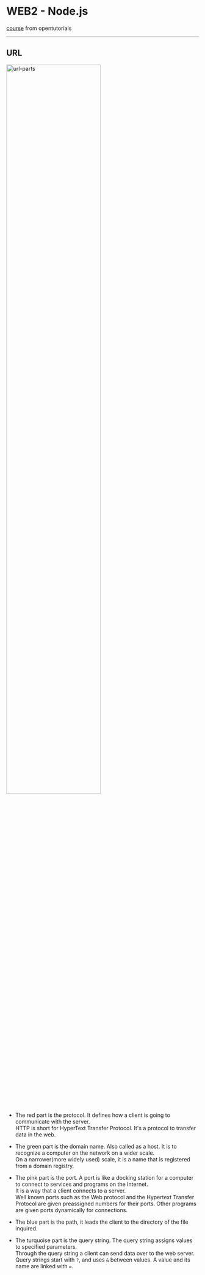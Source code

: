 # WEB2 - Node.js

[course](https://opentutorials.org/course/3332) from opentutorials

---

## URL

<img src="https://code-boxx.com/wp-content/uploads/2018/06/js-url-parts-r2.jpg" alt="url-parts" width="70%">

- The red part is the protocol. It defines how a client is going to communicate with the server.  
HTTP is short for HyperText Transfer Protocol. It's a protocol to transfer data in the web.

- The green part is the domain name. Also called as a host. It is to recognize a computer on the network on a wider scale.  
On a narrower(more widely used) scale, it is a name that is registered from a domain registry.

- The pink part is the port. A port is like a docking station for a computer to connect to services and programs on the Internet.  
It is a way that a client connects to a server.  
Well known ports such as the Web protocol and the Hypertext Transfer Protocol are given preassigned numbers for their ports. Other programs are given ports dynamically for connections.

- The blue part is the path, it leads the client to the directory of the file inquired.

- The turquoise part is the query string. The query string assigns values to specified parameters.  
Through the query string a client can send data over to the web server.  
Query strings start with `?`, and uses `&` between values. A value and its name are linked with `=`.

